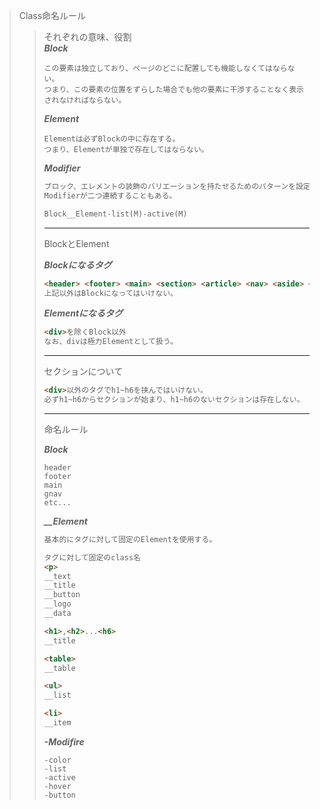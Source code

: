 >Class命名ルール  
>>それぞれの意味、役割  
>>***Block***  
>>```text
>>この要素は独立しており、ページのどこに配置しても機能しなくてはならない。
>>つまり、この要素の位置をずらした場合でも他の要素に干渉することなく表示されなければならない。
>>```
>>
>>***Element***
>>```text
>>Elementは必ずBlockの中に存在する。
>>つまり、Elementが単独で存在してはならない。
>>```
>>
>>***Modifier***
>>```html
>>ブロック、エレメントの装飾のバリエーションを持たせるためのパターンを設定するための概念。
>>Modifierが二つ連続することもある。
>>
>>Block__Element-list(M)-active(M)
>>```
>>***
>>
>>BlockとElement
>>
>>***Blockになるタグ***
>>```html
>><header> <footer> <main> <section> <article> <nav> <aside> <div>
>>上記以外はBlockになってはいけない。
>>```
>>
>>***Elementになるタグ***
>>```html
>><div>を除くBlock以外
>>なお、divは極力Elementとして扱う。
>>```
>>***
>>
>>セクションについて
>>```html
>><div>以外のタグでh1~h6を挟んではいけない。
>>必ずh1~h6からセクションが始まり、h1~h6のないセクションは存在しない。
>>```
>>***
>>
>>命名ルール
>>
>>***Block***
>>```text
>>header
>>footer
>>main
>>gnav
>>etc...
>>```
>>***__Element***
>>```html
>>基本的にタグに対して固定のElementを使用する。
>>
>>タグに対して固定のclass名
>><p>
>>__text
>>__title
>>__button
>>__logo
>>__data
>>
>><h1>,<h2>...<h6>
>>__title
>>
>><table>
>>__table
>>
>><ul>
>>__list
>>
>><li>
>>__item
>>```
>>
>>***-Modifire***
>>```text
>>-color
>>-list
>>-active
>>-hover
>>-button
>>```